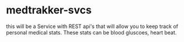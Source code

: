 # medtrakker-svcs
this will be a Service with REST api's that will allow you to keep track of personal medical stats.  These stats can be blood gluscoes, heart beat.
